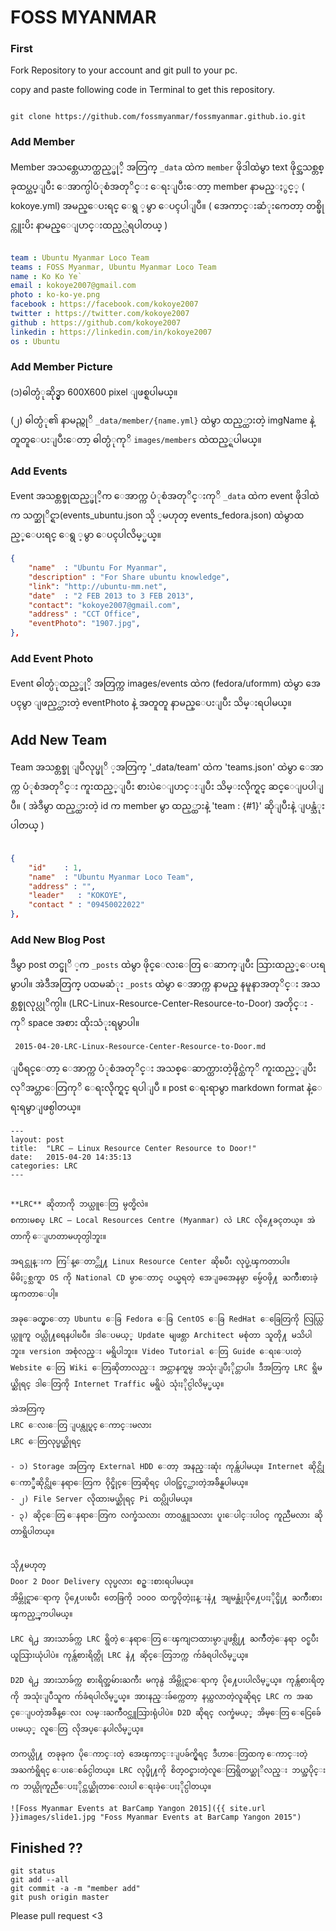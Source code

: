 # FOSS MYANMAR

### First 

Fork Repository to your account and git pull to your pc.

copy and paste following code in Terminal to get this repository.

``` github

git clone https://github.com/fossmyanmar/fossmyanmar.github.io.git 

```
### Add Member

Member အသစ္တေယာက္ထည့္ဖုိ့ အတြက္ `_data` ထဲက `member` ဖိုဒါထဲမွာ text ဖိုင္အသစ္တစ္ခုထပ္ထပ္ျပီး ေအာက္ပါပံုစံအတုိင္း ေရးျပီးေတာ့ member နာမည္ႏွင့္ ( kokoye.yml) အမည္ေပးရင္ ေရွ ့မွာ ေပၚပါျပီ။ ( အေကာင္းဆံုးကေတာ့ တစ္ဖိုင္ကူးပိး နာမည္ေျပာင္းထည့္လဲရပါတယ္ )

```yml

team : Ubuntu Myanmar Loco Team
teams : FOSS Myanmar, Ubuntu Myanmar Loco Team 
name : Ko Ko Ye` 
email : kokoye2007@gmail.com 
photo : ko-ko-ye.png 
facebook : https://facebook.com/kokoye2007 
twitter : https://twitter.com/kokoye2007 
github : https://github.com/kokoye2007 
linkedin : https://linkedin.com/in/kokoye2007 
os : Ubuntu 
```

### Add Member Picture

(၁)ဓါတ္ပံုဆိုဒ္မွာ  600X600 pixel ျဖစ္ရပါမယ္။


(၂) ဓါတ္ပံု၏ နာမည္ကုိ `_data/member/{name.yml}` ထဲမွာ ထည့္ထားတဲ့ imgName နဲ့ တူတူေပးျပီးေတာ့ ဓါတ္ပံုကုိ `images/members` ထဲထည့္ရပါမယ္။


### Add Events 

Event အသစ္တစ္ခုထည့္ဖုိ့က ေအာက္က ပံုစံအတုိင္းကုိ `_data` ထဲက event ဖိုဒါထဲက သက္ဆုိင္ရာ(events_ubuntu.json သို ့မဟုတ္ events_fedora.json) ထဲမွာထည့္ေပးရင္ ေရွ ့မွာ ေပၚပါလိမ့္မယ္။

```json
{  
	"name"	: "Ubuntu For Myanmar",
	"description" : "For Share ubuntu knowledge",
	"link": "http://ubuntu-mm.net",
	"date"	: "2 FEB 2013 to 3 FEB 2013",
	"contact": "kokoye2007@gmail.com",
	"address" : "CCT Office",
	"eventPhoto": "1907.jpg",
},
```
### Add Event Photo

Event ဓါတ္ပံုထည့္ဖုိ့ အတြက္က images/events ထဲက (fedora/uformm) ထဲမွာ အေပၚမွာ ျဖည့္ထားတဲ့ eventPhoto နဲ့ အတူတူ နာမည္ေပးျပီး သိမ္းရပါမယ္။

## Add New Team
Team အသစ္တစ္ခု ျပဳလုပ္ဖုိ ့အတြက္ '_data/team' ထဲက 'teams.json' ထဲမွာ ေအာက္က ပံုစံအတုိင္း ကူးထည့္ျပီး စားပဲေျပာင္းျပီး သိမ္းလိုက္ရင္ ဆင္ေျပပါျပီ။ 
( အဲဒီမွာ ထည့္ထားတဲ့ id က member မွာ ထည့္ထားနဲ့ 'team : {#1}' ဆိုျပီးနဲ့ ျပန္သံုးပါတယ္ )

```json
  
{  
	"id"	: 1,
	"name"	: "Ubuntu Myanmar Loco Team",
	"address" : "",
	"leader"   : "KOKOYE",
	"contact " : "09450022022"
},

```

### Add New Blog Post

ဒီမွာ post တင္ဖုိ ့က  `_posts` ထဲမွာ ဖိုင္ေလးေတြ ေဆာက္ျပီး သြားထည့္ေပးရမွာပါ။
အဲဒီအတြက္ ပထမဆံုး `_posts` ထဲမွာ ေအာက္က နာမည္ နမူနာအတုိင္း အသစ္တစ္ခုလုပ္လုိက္ပါ။
(LRC-Linux-Resource-Center-Resource-to-Door) အတိုင္း `-` ကုိ space အစား ထိုးသံုးရမွာပါ။

```
 2015-04-20-LRC-Linux-Resource-Center-Resource-to-Door.md
```   
ျပီရင္ေတာ့ ေအာက္က ပံုစံအတုိင္း အသစ္ေဆာက္ထားတဲ့ဖိုင္ထဲကုိ ကူးထည့္ျပီး လုိအပ္တာေတြကုိ ေရးလိုက္ရင္ ရပါျပီ ။
post ေရးရာမွာ markdown format နဲ့ေရးရမွာျဖစ္ပါတယ္။

```
---
layout: post
title:  "LRC – Linux Resource Center Resource to Door!"
date:   2015-04-20 14:35:13
categories: LRC
---


**LRC** ဆိုတာကို ဘယ္သူေတြ မွတ္မိလဲ။
စကားမစပ္ LRC – Local Resources Centre (Myanmar)​ လဲ LRC လို႔ေခၚတယ္။ အဲတာကို ေျပာတာမဟုတ္ပါဘူး။

အရင္တုန္းက ကြ်န္ေတာ္တို႔ Linux Resource Center ဆိုၿပီး လုပ္ခဲ့ၾကတာပါ။
မိမိႏွစ္သက္ရာ OS ကို National CD မွာေတာင္ ဝယ္မရတဲ့ အေျခအေနမွာ မွ်ေဝဖို႔ ႀကိဳးစားခဲ့ၾကတာေပါ့။

အခုေခတ္မွာေတာ့ Ubuntu ေခြ Fedora ေခြ CentOS ေခြ RedHat ေခြေတြကို လြယ္လြယ္ကူကူ ဝယ္လို႔ရေနပါၿပီ။ ဒါေပမယ့္ Update မျဖစ္တာ Architect မစုံတာ သူတို႔ မသိပါဘူး။ version အစုံလည္း မရွိပါဘူး။ Video Tutorial ေတြ Guide ေရးေပးတဲ့ Website ေတြ Wiki ေတြဆိုတာလည္း အင္တာနက္ရမွ အသုံးျပဳႏိုင္တာပါ။ ဒီအတြက္ LRC ရွိမယ္ဆိုရင္ ဒါေတြကို Internet Traffic မရွိပဲ သုံးႏိုင္ပါလိမ့္မယ္။

အဲအတြက္
LRC ေလးေတြ ျပန္လုပ္ရင္ ေကာင္းမလား
LRC ေတြလုပ္မယ္ဆိုရင္

- ၁) Storage အတြက္ External HDD ေတာ့ အနည္းဆုံး ကုန္က်ပါမယ္။ Internet ဆိုင္လို ေကာ္ဖီဆိုင္လိုေနရာေတြက ဝိုင္ဖိုင္ေတြဆိုရင္ ပါဝင္ဖြင့္ထားတဲ့အခ်ိန္ရပါမယ္။
- ၂) File Server လိုထားမယ္ဆိုရင္ Pi ထပ္လိုပါမယ္။
- ၃) ဆိုင္ေတြ ေနရာေတြက လက္ခံသလား တာဝန္ယူသလား ပူးေပါင္းပါဝင္ ကူညီမလား ဆိုတာရွိပါတယ္။


သို႔မဟုတ္
Door 2 Door Delivery လုပ္မလား စဥ္းစားရပါမယ္။
အိမ္တိုင္ရာေရာက္ ပို႔ေပးၿပီး တေခြကို ၁၀၀၀ ထက္မပိုတဲ့ႏႈန္းနဲ႔ အျမန္ဆုံးပို႔ေပးႏိုင္ဖို႔ ႀကိဳးစားၾကည့္ၾကပါမယ္။

LRC ရဲ႕ အားသာခ်က္က LRC ရွိတဲ့ ေနရာေတြ ေၾကျငာထားမွာျဖစ္လို႔ ႀကဳံတဲ့ေနရာ ဝင္ၿပီး ယူသြားယုံပါပဲ။ ကုန္က်စားရိတ္ကို LRC နဲ႔ ဆိုင္ေတြဘက္က က်ခံရပါလိမ့္မယ္။

D2D ရဲ႕ အားသာခ်က္က စားရိတ္အမ်ားႀကီး မကုန္ပဲ အိမ္တိုင္ရာေရာက္ ပို႔ေပးပါလိမ့္မယ္။ ကုန္က်စားရိတ္ကို အသုံးျပဳသူက က်ခံရပါလိမ့္မယ္။ အားနည္းခ်က္ကေတာ့ နယ္ကလာတဲ့လူဆိုရင္ LRC က အဆင္ေျပတဲ့အခ်ိန္ေလး လမ္းႀကဳံဝင္ယူသြားရုံပါပဲ။ D2D ဆိုရင္ လက္ခံမယ့္ အိမ္ေတြ ေငြေခ်ေပးမယ့္ လူေတြ လိုအပ္ေနပါလိမ့္မယ္။

တကယ္လို႔ တခုခုက ပိုေကာင္းတဲ့ အေၾကာင္းျပခ်က္ရွိရင္ ဒီဟာေတြထက္ ေကာင္းတဲ့ အႀကံရွိရင္ ေပးေစခ်င္ပါတယ္။ LRC လုပ္ဖို႔ကို စိတ္ဝင္စားတဲ့လူေတြရွိတယ္ဆုိလည္း ဘယ္အပိုင္းက ဘယ္လိုကူညီေပးႏိုင္တယ္ဆိုတာေလးပါ ေရးခဲ့ေပးႏိုင္ပါတယ္။

![Foss Myanmar Events at BarCamp Yangon 2015]({{ site.url }}images/slide1.jpg "Foss Myanmar Events at BarCamp Yangon 2015")

```
## Finished ??

``` github
git status
git add --all
git commit -a -m "member add"
git push origin master
```
Please pull request <3 
